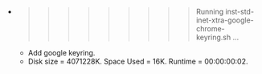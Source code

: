 * >>>>>>>>> Running inst-std-inet-xtra-google-chrome-keyring.sh ...
  * Add google keyring.
  * Disk size = 4071228K. Space Used = 16K. Runtime = 00:00:00:02.
